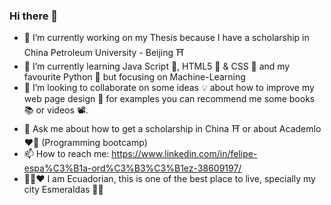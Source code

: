 ### Hi there 👋

- 🔭 I’m currently working on my Thesis because I have a scholarship in China Petroleum University - Beijing ⛩️
- 🌱 I’m currently learning Java Script 💛, HTML5 🧡 & CSS 💙 and my favourite Python 🐍 but focusing on Machine-Learning
- 👯 I’m looking to collaborate on some ideas 💡 about how to improve my web page design 📔 for examples you can recommend me some books 📚 or videos 📽️. 
- 💬 Ask me about how to get a scholarship in China ⛩️ or about Academlo ❤️🤍 (Programming bootcamp)
- 📫 How to reach me: https://www.linkedin.com/in/felipe-espa%C3%B1a-ord%C3%B3%C3%B1ez-38609197/
- 💛💙❤️ I am Ecuadorian, this is one of the best place to live, specially my city Esmeraldas 🤍💚 

<!--
**faespana/faespana** is a ✨ _special_ ✨ repository because its `README.md` (this file) appears on your GitHub profile.

Here are some ideas to get you started:

- 🔭 I’m currently working on ...
- 🌱 I’m currently learning ...
- 👯 I’m looking to collaborate on ...
- 🤔 I’m looking for help with ...
- 💬 Ask me about ...
- 📫 How to reach me: ...
- 😄 Pronouns: ...
- ⚡ Fun fact: ...
-->
